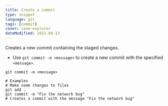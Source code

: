 ```yaml
---
title: Create a commit
type: snippet
language: git
tags: [commit]
cover: cave-explorer
dateModified: 2021-04-13
---
```


Creates a new commit containing the staged changes.

- Use `git commit -m <message>` to create a new commit with the specified `<message>`.

```shell
git commit -m <message>

# Examples
# Make some changes to files
git add .
git commit -m "Fix the network bug"
# Creates a commit with the message "Fix the network bug"
```
